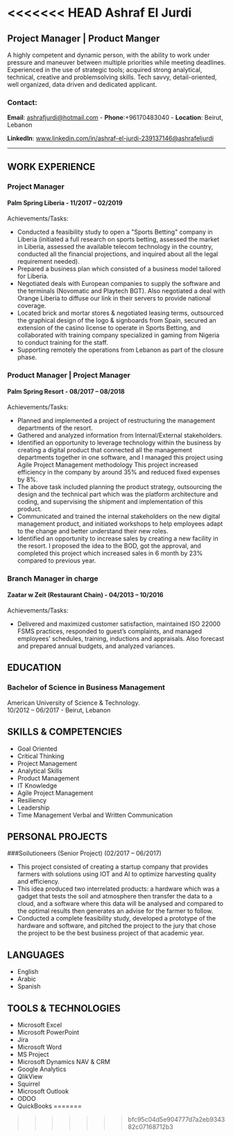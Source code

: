 <<<<<<< HEAD
Ashraf El Jurdi
=======

## Project Manager | Product Manger                                                                                            

A highly competent and dynamic person, with the
ability to work under pressure and maneuver between
multiple priorities while meeting deadlines.
Experienced in the use of strategic tools; acquired
strong analytical, technical, creative and problemsolving
skills. Tech savvy, detail-oriented, well
organized, data driven and dedicated applicant.  
### Contact:
**Email**: ashrafjurdi@hotmail.com - 
**Phone**:+96170483040 - 
**Location**: Beirut, Lebanon

**LinkedIn**: www.linkedin.com/in/ashraf-el-jurdi-239137146@ashrafeljurdi

---

## WORK EXPERIENCE
### Project Manager
#### Palm Spring Liberia - 11/2017 – 02/2019
Achievements/Tasks:

  * Conducted a feasibility study to open a "Sports Betting" company in Liberia
(initiated a full research on sports betting, assessed the market in Liberia,
assessed the available telecom technology in the country, conducted all the
financial projections, and inquired about all the legal requirement needed).
  * Prepared a business plan which consisted of a business model tailored for
Liberia.
  * Negotiated deals with European companies to supply the software and the
terminals (Novomatic and Playtech BGT). Also negotiated a deal with Orange
Liberia to diffuse our link in their servers to provide national coverage.
  * Located brick and mortar stores & negotiated leasing terms, outsourced the
graphical design of the logo & signboards from Spain, secured an extension of
the casino license to operate in Sports Betting, and collaborated with training
company specialized in gaming from Nigeria to conduct training for the staff.
  * Supporting remotely the operations from Lebanon as part of the closure phase.

### Product Manager | Project Manager
#### Palm Spring Resort - 08/2017 – 08/2018
Achievements/Tasks:

  * Planned and implemented a project of restructuring the management
departments of the resort.
  * Gathered and analyzed information from Internal/External stakeholders.
  * Identified an opportunity to leverage technology within the business by creating
a digital product that connected all the management departments together in
one software, and I managed this project using Agile Project Management
methodology This project increased efficiency in the company by around 35%
and reduced fixed expenses by 8%.
  * The above task included planning the product strategy, outsourcing the design
and the technical part which was the platform architecture and coding, and
supervising the shipment and implementation of this product.
  * Communicated and trained the internal stakeholders on the new digital
management product, and initiated workshops to help employees adapt to the
change and better understand their new roles.
  * Identified an opportunity to increase sales by creating a new facility in the resort.
I proposed the idea to the BOD, got the approval, and completed this project
which increased sales in 6 month by 23% compared to previous year.

### Branch Manager in charge
#### Zaatar w Zeit (Restaurant Chain) - 04/2013 – 10/2016
Achievements/Tasks:

  * Delivered and maximized customer satisfaction, maintained ISO 22000 FSMS
practices, responded to guest’s complaints, and managed employees’ schedules,
training, inductions and appraisals. Also forecast and prepared annual budgets,
and analyzed variances.

## EDUCATION
### Bachelor of Science in Business Management
American University of Science & Technology.                                                                                      
10/2012 – 06/2017    -    Beirut, Lebanon

## SKILLS & COMPETENCIES
* Goal Oriented 
* Critical Thinking
* Project Management 
* Analytical Skills
* Product Management 
* IT Knowledge
* Agile Project Management 
* Resiliency
* Leadership 
* Time Management
Verbal and Written Communication

## PERSONAL PROJECTS
###Soilutioneers (Senior Project)
(02/2017 – 06/2017)
* This project consisted of creating a startup company that
provides farmers with solutions using IOT and AI to optimize
harvesting quality and efficiency.
* This idea produced two interrelated products: a hardware
which was a gadget that tests the soil and atmosphere then
transfer the data to a cloud, and a software where this data
will be analysed and compared to the optimal results then
generates an advise for the farmer to follow.
* Conducted a complete feasibility study, developed a
prototype of the hardware and software, and pitched the
project to the jury that chose the project to be the best
business project of that academic year.

## LANGUAGES
* English
* Arabic
* Spanish

## TOOLS & TECHNOLOGIES
* Microsoft Excel 
* Microsoft PowerPoint
* Jira 
* Microsoft Word 
* MS Project
* Microsoft Dynamics NAV & CRM
* Google Analytics 
* QlikView 
* Squirrel
* Microsoft Outlook 
* ODOO 
* QuickBooks
=======

>>>>>>> bfc95c04d5e904777d7a2eb934382c07168712b3
